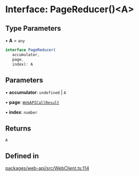 # Interface: PageReducer()\<A\>

## Type Parameters

• **A** = `any`

```ts
interface PageReducer(
   accumulator, 
   page, 
   index): A
```

## Parameters

• **accumulator**: `undefined` \| `A`

• **page**: [`WebAPICallResult`](Interface.WebAPICallResult.md)

• **index**: `number`

## Returns

`A`

## Defined in

[packages/web-api/src/WebClient.ts:114](https://github.com/slackapi/node-slack-sdk/blob/main/packages/web-api/src/WebClient.ts#L114)

